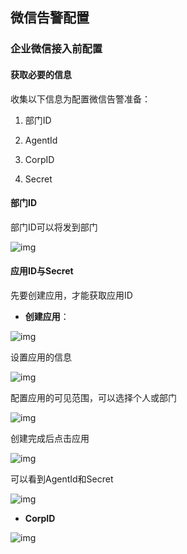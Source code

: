 ## 微信告警配置

### 企业微信接入前配置

#### 获取必要的信息

收集以下信息为配置微信告警准备：

1. 部门ID 

2. AgentId

3. CorpID 

4. Secret 

#### 部门ID

部门ID可以将发到部门

![img](/assets/clip_image002.jpg)

#### 应用ID与Secret

先要创建应用，才能获取应用ID

- **创建应用**：

![img](/assets/clip_image004.jpg)

设置应用的信息

![img](/assets/clip_image005.png)

配置应用的可见范围，可以选择个人或部门

![img](/assets/clip_image007.jpg)

创建完成后点击应用

![img](/assets/clip_image009.jpg)

可以看到AgentId和Secret

![img](/assets/clip_image011.jpg)

- **CorpID**

![img](/assets/clip_image013.jpg)